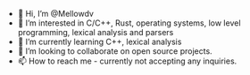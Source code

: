 - 👋 Hi, I’m @Mellowdv
- 👀 I’m interested in C/C++, Rust, operating systems, low level programming, lexical analysis and parsers
- 🌱 I’m currently learning C++, lexical analysis
- 💞️ I’m looking to collaborate on open source projects.
- 📫 How to reach me - currently not accepting any inquiries.

<!---
Mellowdv/Mellowdv is a ✨ special ✨ repository because its `README.md` (this file) appears on your GitHub profile.
You can click the Preview link to take a look at your changes.
--->

